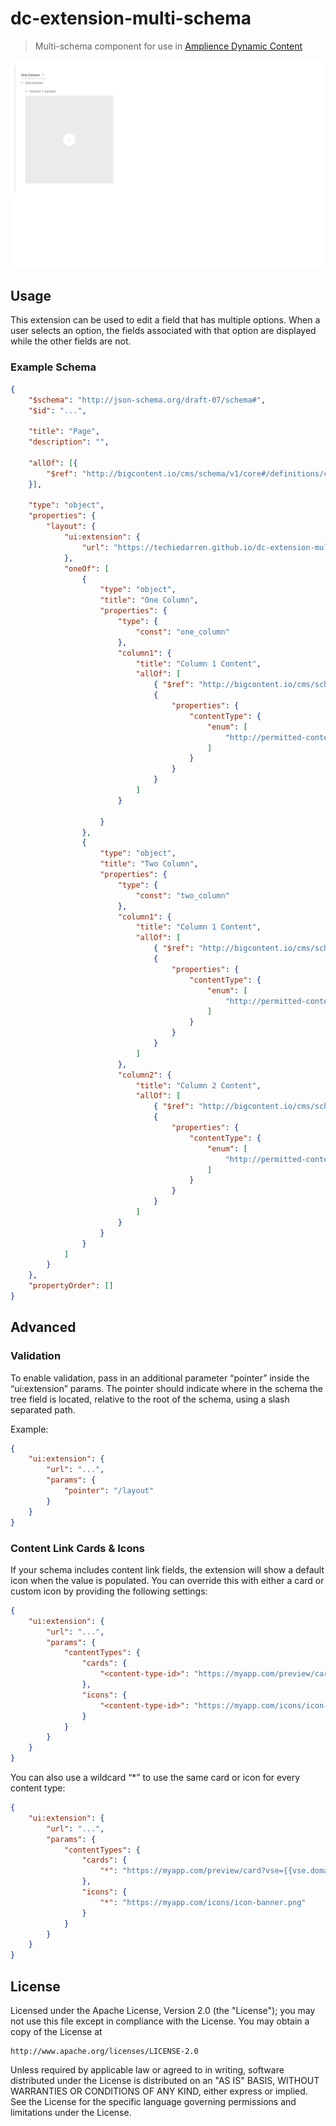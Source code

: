 # dc-extension-multi-schema

> Multi-schema component for use in [Amplience Dynamic Content](https://amplience.com/dynamic-content)

![Amplience Dynamic Content Multi Schema Extension](media/screenshot.gif)

## Usage

This extension can be used to edit a field that has multiple options. When a user selects an option, the fields associated with that option are displayed while the other fields are not.

### Example Schema

```json
{
    "$schema": "http://json-schema.org/draft-07/schema#",
    "$id": "...",

    "title": "Page",
    "description": "",

    "allOf": [{
        "$ref": "http://bigcontent.io/cms/schema/v1/core#/definitions/content"
    }],

    "type": "object",
    "properties": {
        "layout": {
			"ui:extension": {
				"url": "https://techiedarren.github.io/dc-extension-multi-schema/"
			},
			"oneOf": [
				{
					"type": "object",
					"title": "One Column",
					"properties": {
						"type": {
							"const": "one_column"
						},
						"column1": {
							"title": "Column 1 Content",
							"allOf": [
								{ "$ref": "http://bigcontent.io/cms/schema/v1/core#/definitions/content-link" },
								{
									"properties": {
										"contentType": {
											"enum": [
												"http://permitted-content-type-id"
											]
										}
									}
								}
							]
						}

					}
				},
				{
					"type": "object",
					"title": "Two Column",
					"properties": {
						"type": {
							"const": "two_column"
						},
						"column1": {
							"title": "Column 1 Content",
							"allOf": [
								{ "$ref": "http://bigcontent.io/cms/schema/v1/core#/definitions/content-link" },
								{
									"properties": {
										"contentType": {
											"enum": [
												"http://permitted-content-type-id"
											]
										}
									}
								}
							]
						},
						"column2": {
							"title": "Column 2 Content",
							"allOf": [
								{ "$ref": "http://bigcontent.io/cms/schema/v1/core#/definitions/content-link" },
								{
									"properties": {
										"contentType": {
											"enum": [
												"http://permitted-content-type-id"
											]
										}
									}
								}
							]
						}
					}
				}
			]
		}
    },
    "propertyOrder": []
}
```

## Advanced

### Validation

To enable validation, pass in an additional parameter “pointer” inside the “ui:extension” params. The pointer should indicate where in the schema the tree field is located, relative to the root of the schema, using a slash separated path.

Example:

```json
{
    "ui:extension": {
        "url": "...",
        "params": {
            "pointer": "/layout"
        }
    }
}
```

### Content Link Cards & Icons

If your schema includes content link fields, the extension will show a default icon when the value is populated. You can override this with either a card or custom icon by providing the following settings:

```json
{
    "ui:extension": {
        "url": "...",
        "params": {
            "contentTypes": {
                "cards": {
                    "<content-type-id>": "https://myapp.com/preview/card?vse={{vse.domain}}&content={{content.sys.id}}"
                },
                "icons": {
                    "<content-type-id>": "https://myapp.com/icons/icon-banner.png"
                }
            }
        }
    }
}
```

You can also use a wildcard “*” to use the same card or icon for every content type:

```json
{
    "ui:extension": {
        "url": "...",
        "params": {
            "contentTypes": {
                "cards": {
                    "*": "https://myapp.com/preview/card?vse={{vse.domain}}&content={{content.sys.id}}"
                },
                "icons": {
                    "*": "https://myapp.com/icons/icon-banner.png"
                }
            }
        }
    }
}
```

## License

Licensed under the Apache License, Version 2.0 (the "License");
you may not use this file except in compliance with the License.
You may obtain a copy of the License at

    http://www.apache.org/licenses/LICENSE-2.0

Unless required by applicable law or agreed to in writing, software
distributed under the License is distributed on an "AS IS" BASIS,
WITHOUT WARRANTIES OR CONDITIONS OF ANY KIND, either express or implied.
See the License for the specific language governing permissions and
limitations under the License.
